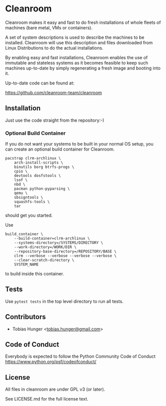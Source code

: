 # Cleanroom

Cleanroom makes it easy and fast to do fresh installations of whole
fleets of machines (bare metal, VMs or containers).

A set of system descriptions is used to describe the machines to be
installed. Cleanroom will use this description and files downloaded
from Linux Distributions to do the actual installations.

By enabling easy and fast installations, Cleanroom enables the use
of immutable and stateless systems as it becomes feasible to keep
such machines up-to-date by simply regenerating a fresh image and
booting into it.

Up-to-date code can be found at:

   https://github.com/cleanroom-team/cleanroom


## Installation

Just use the code straight from the repository:-)

### Optional Build Container

If you do not want your systems to be built in your normal OS setup,
you can create an optional build container for Cleanroom.

```
pacstrap clrm-archlinux \
    arch-install-scripts \
    binutils borg btrfs-progs \
    cpio \
    devtools dosfstools \
    lsof \
    nbd \
    pacman python-pyparsing \
    qemu \
    sbsigntools \
    squashfs-tools \
    tar
```

should get you started.

Use

```
build_container \
    --build-container=clrm-archlinux \
    --systems-directory=/SYSTEMS/DIRECTORY \
    --work-directory=/WORK/DIR \
    --repository-base-directory=/REPOSITORY/BASE \
    clrm --verbose --verbose --verbose --verbose \
    --clear-scratch-directory \
    SYSTEM_NAME
```

to build inside this container.

## Tests

Use ```pytest tests``` in the top level directory to run all tests.

## Contributors

* Tobias Hunger &lt;tobias.hunger@gmail.com&gt;

## Code of Conduct

Everybody is expected to follow the Python Community Code of Conduct
https://www.python.org/psf/codeofconduct/

## License

All files in cleanroom are under GPL v3 (or later).

See LICENSE.md for the full license text.
